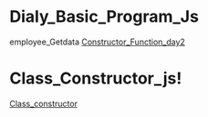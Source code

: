 # Dialy_Basic_Program_Js
employee_Getdata
[Constructor_Function_day2](https://user-images.githubusercontent.com/65452556/156875624-47f1245a-9c38-4893-a439-ab4fa840e31d.PNG)

# Class_Constructor_js!
[Class_constructor](https://user-images.githubusercontent.com/65452556/156877928-bc721228-3fab-4259-92cb-21c9e0acedb1.PNG)
